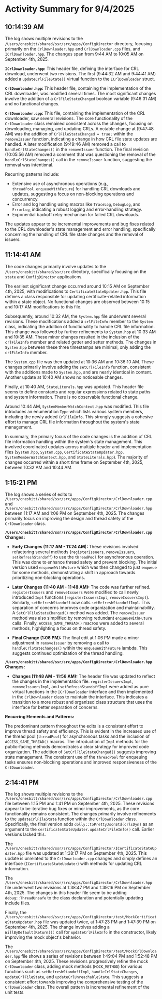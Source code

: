 # Activity Summary for 9/4/2025

## 10:14:39 AM
The log shows multiple revisions to the `/Users/cnesbitt/shared/ssr/src/apps/ConfigDirector` directory, focusing primarily on the `CrlDownloader.hpp` and `CrlDownloader.cpp` files, and  `ICrlDownloader.hpp`.  The changes span from 9:44 AM to 10:05 AM on September 4th, 2025.

**`ICrlDownloader.hpp`:** This header file, defining the interface for CRL download, underwent two revisions.  The first (9:44:32 AM and 9:44:41 AM) added a `updateCrlFileState()`  virtual function to the `ICrlDownloader` struct.

**`CrlDownloader.hpp`:** This header file, containing the implementation of the CRL downloader, was modified several times.  The most significant changes involve the addition of a `CrlFileStateChanged` boolean variable (9:46:31 AM) and no functional changes.

**`CrlDownloader.cpp`:** This file, containing the implementation of the CRL downloader,  saw several revisions.  The core functionality of the `CrlDownloader` class remained consistent across the changes, focusing on downloading, managing, and updating CRLs. A notable change at (9:47:48 AM) was the addition of `CrlFileStateChanged = true;` within the `removeIssuer` function, indicating a change in how CRL file state updates are handled. A later modification (9:49:46 AM) removed a call to `handleCrlStateChanges()` in the `removeIssuer` function. The final revision (10:05:56 AM) removed a comment that was questioning the removal of the `handleCrlStateChanges()` call in the `removeIssuer` function, suggesting the removal was intentional.


Recurring patterns include:

* Extensive use of asynchronous operations (e.g., `threadPool.enqueueWithFuture`) for handling CRL downloads and updates, suggesting a focus on non-blocking operations and concurrency.
*  Error and log handling using macros like `TraceLog`, `DebugLog`, and `ErrorLog`, indicating a robust logging and error-handling strategy.
*  Exponential backoff retry mechanism for failed CRL downloads.


The updates appear to be incremental improvements and bug fixes related to the CRL downloader's state management and error handling, specifically concerning the handling of CRL file state changes and the removal of issuers.


## 11:14:41 AM
The code changes primarily involve updates to the `/Users/cnesbitt/shared/ssr/src` directory, specifically focusing on the `state` and `ConfigDirector` applications.  

The earliest significant change occurred around 10:15 AM on September 4th, 2025, with modifications to `CertificateStateUpdater.hpp`. This file defines a class responsible for updating certificate-related information within a state object.  No functional changes are observed between 10:15 and 10:17 AM  modifications to this file.

Subsequently, around 10:32 AM, the `System.hpp` file underwent several revisions.  These modifications added a `crlFileInfo` member to the `System` class, indicating the addition of functionality to handle CRL file information.  This change was followed by further refinements to `System.hpp` at 10:33 AM and 10:35 AM. These minor changes resulted in the inclusion of the `crlFileInfo` member and related getter and setter methods.  The changes in `System.hpp` between these three timestamps are minimal, only adding the `crlFileInfo` member.

The `System.cpp` file was then updated at 10:36 AM and 10:36:10 AM. These changes primarily involve adding the `setCrlFileInfo` function, consistent with the additions made to `System.hpp`, and are nearly identical in content. Another update at 10:40 AM shows no noticeable changes.


Finally, at 10:40 AM, `StateLiterals.hpp` was updated. This header file seems to define constants and regular expressions related to state paths and system information.  There is no observable functional change.


Around 10:44 AM, `SystemMemberWatchContext.hpp` was modified. This file introduces an enumeration `Type` which lists various system members, including the newly added `CrlFileInfo`. This strongly suggests a cohesive effort to manage CRL file information throughout the system's state management.

In summary, the primary focus of the code changes is the addition of CRL file information handling within the system's state management. This involved coordinated updates across multiple header and implementation files (`System.hpp`, `System.cpp`, `CertificateStateUpdater.hpp`, `SystemMemberWatchContext.hpp`, and `StateLiterals.hpp`).  The majority of changes occurred within a short time frame on September 4th, 2025, between 10:32 AM and 10:44 AM.


## 1:15:21 PM
The log shows a series of edits to `/Users/cnesbitt/shared/ssr/src/apps/ConfigDirector/CrlDownloader.cpp` and `/Users/cnesbitt/shared/ssr/src/apps/ConfigDirector/CrlDownloader.hpp` between 11:17 AM and 1:06 PM on September 4th, 2025.  The changes primarily focus on improving the design and thread safety of the `CrlDownloader` class.

**`/Users/cnesbitt/shared/ssr/src/apps/ConfigDirector/CrlDownloader.cpp` Changes:**

* **Early Changes (11:17 AM - 11:24 AM):**  These revisions involved refactoring several methods (`registerIssuers`, `removeIssuers`, `setRefreshStandoff`) to use the `threadPool` for asynchronous operation.  This was done to enhance thread safety and prevent blocking. The initial version used `enqueueWithFuture` which was then changed to just `enqueue` for some methods, demonstrating a shift in approach towards prioritizing non-blocking operations.

* **Later Changes (11:40 AM - 11:48 AM):** The code was further refined.  `registerIssuers` and `removeIssuers` were modified to call newly introduced `Impl` functions (`registerIssuersImpl`, `removeIssuersImpl`). Similarly, `setRefreshStandoff` now calls `setRefreshStandoffImpl`. This separation of concerns improves code organization and maintainability. A `SetCrlFileStateChanged()` method was added.  The `removeIssuer` method was also simplified by removing redundant `enqueueWithFuture` calls.  Finally, `ACCESS_SAME_THREAD()` macros were added to several methods, highlighting a focus on thread safety.

* **Final Change (1:06 PM):**  The final edit at 1:06 PM made a minor adjustment in `removeIssuer` by removing a call to `handleCrlStateChanges()` within the `enqueueWithFuture` lambda.  This suggests continued optimization of the thread handling.

**`/Users/cnesbitt/shared/ssr/src/apps/ConfigDirector/CrlDownloader.hpp` Changes:**

* **Changes (11:48 AM - 11:56 AM):** The header file was updated to reflect the changes in the implementation file.  `registerIssuersImpl`, `removeIssuersImpl`, and `setRefreshStandoffImpl` were added as pure virtual functions in the `ICrlDownloader` interface and then implemented in the `CrlDownloader` class to maintain the interface. This indicates a transition to a more robust and organized class structure that uses the interface for better separation of concerns.


**Recurring Elements and Patterns:**

The predominant pattern throughout the edits is a consistent effort to improve thread safety and efficiency.  This is evident in the increased use of the thread pool (`threadPool`) for asynchronous tasks and the inclusion of `ACCESS_SAME_THREAD()` macros. The introduction of `Impl` methods for the public-facing methods demonstrates a clear strategy for improved code organization. The addition of `SetCrlFileStateChanged()` suggests improving state management. The consistent use of the `threadPool` for enqueuing tasks ensures non-blocking operations and improved responsiveness of the `CrlDownloader`.


## 2:14:41 PM
The log shows multiple revisions to the `/Users/cnesbitt/shared/ssr/src/apps/ConfigDirector/CrlDownloader.cpp` file between 1:15 PM and 1:41 PM on September 4th, 2025.  These revisions appear to be iterative bug fixes or minor improvements, as the core functionality remains consistent.  The changes primarily involve refinements to the `updateCrlFileState` function within the `CrlDownloader` class.  Specifically, the final version adds `dolly::toPrettyJsonStd(crlsDyn)` as an argument to the `certificateStateUpdater.updateCrlFileInfo()` call.  Earlier versions lacked this.


The `/Users/cnesbitt/shared/ssr/src/apps/ConfigDirector/ICertificateStateUpdater.hpp` file was updated at 1:38:17 PM on September 4th, 2025. This update is unrelated to the `CrlDownloader.cpp` changes and simply defines an interface (`ICertificateStateUpdater`) with methods for updating CRL information.

The `/Users/cnesbitt/shared/ssr/src/apps/ConfigDirector/CrlDownloader.hpp` file underwent two revisions at 1:38:47 PM and 1:39:16 PM on September 4th, 2025. The changes in this header file seem to be adding `debug::ThreadUnsafe` to the class declaration and potentially updating include files.


Finally, the `/Users/cnesbitt/shared/ssr/src/apps/ConfigDirector/test/MockCertificateStateUpdater.hpp` file was updated twice, at 1:47:23 PM and 1:47:39 PM on September 4th, 2025. The change involves adding a `WillByDefault(Return())` call for `updateCrlFileInfo` in the constructor, likely improving the mock object's behavior.

The `/Users/cnesbitt/shared/ssr/src/apps/ConfigDirector/test/MockCrlDownloader.hpp` file shows a series of revisions between 1:49:04 PM and 1:52:48 PM on September 4th, 2025.  These revisions progressively refine the mock `CrlDownloader` class, adding mock methods (`MOCK_METHOD`) for various functions such as `setRefreshStandoffImpl`, `handleCrlStateChanges`, `updateCrlFileState`, and `updateCrlUnreachableState`.  This suggests a consistent effort towards improving the comprehensive testing of the `CrlDownloader` class. The overall pattern is incremental refinement of the unit tests.
